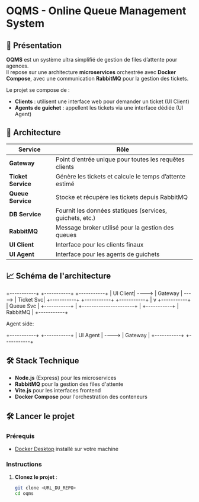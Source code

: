 # OQMS - Online Queue Management System

## 🚀 Présentation

**OQMS** est un système ultra simplifié de gestion de files d’attente pour agences.  
Il repose sur une architecture **microservices** orchestrée avec **Docker Compose**, avec une communication **RabbitMQ** pour la gestion des tickets.

Le projet se compose de :
- **Clients** : utilisent une interface web pour demander un ticket (UI Client)
- **Agents de guichet** : appellent les tickets via une interface dédiée (UI Agent)

## 🧩 Architecture

| Service            | Rôle |
|--------------------|------|
| **Gateway**         | Point d'entrée unique pour toutes les requêtes clients |
| **Ticket Service**  | Génère les tickets et calcule le temps d’attente estimé |
| **Queue Service**   | Stocke et récupère les tickets depuis RabbitMQ |
| **DB Service**      | Fournit les données statiques (services, guichets, etc.) |
| **RabbitMQ**        | Message broker utilisé pour la gestion des queues |
| **UI Client**       | Interface pour les clients finaux |
| **UI Agent**        | Interface pour les agents de guichets |

## 📈 Schéma de l'architecture

+-----------+ +-----------+ +-----------+ | UI Client| ----> | Gateway | -----> | Ticket Svc| +-----------+ +-----------+ +-----------+ | v +-----------+ | Queue Svc | +-----------+ | +----------------------+ | +-----------+ | RabbitMQ | +-----------+

Agent side:

+-----------+ +-----------+ | UI Agent | ----> | Gateway | +-----------+ +-----------+


## 🛠️ Stack Technique

- **Node.js** (Express) pour les microservices
- **RabbitMQ** pour la gestion des files d'attente
- **Vite.js** pour les interfaces frontend
- **Docker Compose** pour l'orchestration des conteneurs

## 🛠️ Lancer le projet

### Prérequis
- [Docker Desktop](https://www.docker.com/products/docker-desktop/) installé sur votre machine

### Instructions

1. **Clonez le projet** :
   ```bash
   git clone <URL_DU_REPO>
   cd oqms
